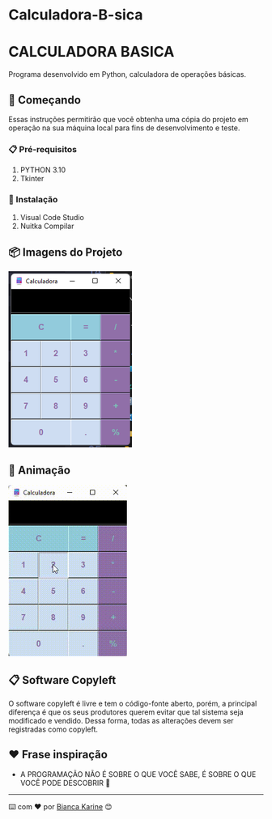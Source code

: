 # Calculadora-B-sica
# CALCULADORA BASICA

Programa desenvolvido em Python, calculadora de operações básicas.

## 🚀 Começando

Essas instruções permitirão que você obtenha uma cópia do projeto em operação na sua máquina local para fins de desenvolvimento e teste.

### 📋 Pré-requisitos

1. PYTHON 3.10
2. Tkinter


### 🔧 Instalação
1. Visual Code Studio
2. Nuitka Compilar

## 📦 Imagens do Projeto

<img src="./Imagem_projeto.png">

## 📌 Animação

<img src="./Gif.gif">
 
## 📋 Software Copyleft 

O software copyleft é livre e tem o código-fonte aberto, porém, a principal diferença é que os seus produtores querem evitar que tal sistema seja modificado e vendido. Dessa forma, todas as alterações devem ser registradas como copyleft.

## ❤️ Frase inspiração

* A PROGRAMAÇÃO NÃO É SOBRE O QUE VOCÊ SABE, É SOBRE O QUE VOCÊ PODE DESCOBRIR 🚀

---
⌨️ com ❤️ por [Bianca Karine](https://github.com/Biakgs) 😊
